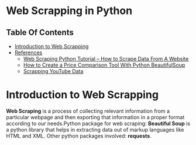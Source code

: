 # Web Scrapping in Python

## Table Of Contents
- [Introduction to Web Scrapping](#Introduction-to-Web-Scrapping)
- [References]()
    - [Web Scraping Python Tutorial – How to Scrape Data From A Website](https://www.freecodecamp.org/news/web-scraping-python-tutorial-how-to-scrape-data-from-a-website/)
    - [How to Create a Price Comparison Tool With Python BeautifulSoup](https://webautomation.io/blog/how-to-create-price-comparison-tool-with-beautiful-soup/)
    - [Scrapping YouTube Data](https://morioh.com/p/304d41359766?f=5c21fb01c16e2556b555ab32)

# Introduction to Web Scrapping
__Web Scraping__ is a process of collecting relevant information from a particular webpage and then exporting that information in a proper format according to our needs.Python package for web scraping: __Beautiful Soup__ is a python library that helps in extracting data out of markup languages like HTML and XML. Other python packages involved: __requests__.
